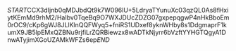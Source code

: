 $START$CCX3dIjnb0qMDJbdQt9k7W096lU+5LdryaTYunuXc03qzQL0As8fHxiytKEmMd9rhM2/HaIbv0TqeBq9O7WXJDUcZDZG07gxpepqgwP4nHkBboEm0rOC9/cKp6gWJ8JLlKlnQQFWyq5+fniRS1UDxef8yknWHby8s1DdgmaprF1kumX9JB5lpEMxQZBNu9rjfiLrZQRBiewzx8wADTkNjyrr6bVzftYYHGTQgyA1DnwATyjimXGoUZAMkWFZs6ep$END$